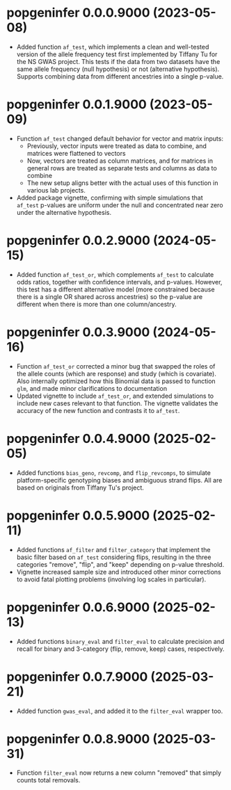 # popgeninfer 0.0.0.9000 (2023-05-08)

- Added function `af_test`, which implements a clean and well-tested version of the allele frequency test first implemented by Tiffany Tu for the NS GWAS project.  This tests if the data from two datasets have the same allele frequency (null hypothesis) or not (alternative hypothesis).  Supports combining data from different ancestries into a single p-value.

# popgeninfer 0.0.1.9000 (2023-05-09)

- Function `af_test` changed default behavior for vector and matrix inputs:
  - Previously, vector inputs were treated as data to combine, and matrices were flattened to vectors
  - Now, vectors are treated as column matrices, and for matrices in general rows are treated as separate tests and columns as data to combine
  - The new setup aligns better with the actual uses of this function in various lab projects.
- Added package vignette, confirming with simple simulations that `af_test` p-values are uniform under the null and concentrated near zero under the alternative hypothesis.

# popgeninfer 0.0.2.9000 (2024-05-15)

- Added function `af_test_or`, which complements `af_test` to calculate odds ratios, together with confidence intervals, and p-values.  However, this test has a different alternative model (more constrained because there is a single OR shared across ancestries) so the p-value are different when there is more than one column/ancestry.

# popgeninfer 0.0.3.9000 (2024-05-16)

- Function `af_test_or` corrected a minor bug that swapped the roles of the allele counts (which are response) and study (which is covariate).  Also internally optimized how this Binomial data is passed to function `glm`, and made minor clarifications to documentation
- Updated vignette to include `af_test_or`, and extended simulations to include new cases relevant to that function.  The vignette validates the accuracy of the new function and contrasts it to `af_test`.

# popgeninfer 0.0.4.9000 (2025-02-05)

- Added functions `bias_geno`, `revcomp`, and `flip_revcomps`, to simulate platform-specific genotyping biases and ambiguous strand flips.  All are based on originals from Tiffany Tu's project.

# popgeninfer 0.0.5.9000 (2025-02-11)

- Added functions `af_filter` and `filter_category` that implement the basic filter based on `af_test` considering flips, resulting in the three categories "remove", "flip", and "keep" depending on p-value threshold.
- Vignette increased sample size and introduced other minor corrections to avoid fatal plotting problems (involving log scales in particular).

# popgeninfer 0.0.6.9000 (2025-02-13)

- Added functions `binary_eval` and `filter_eval` to calculate precision and recall for binary and 3-category (flip, remove, keep) cases, respectively.

# popgeninfer 0.0.7.9000 (2025-03-21)

- Added function `gwas_eval`, and added it to the `filter_eval` wrapper too.

# popgeninfer 0.0.8.9000 (2025-03-31)

- Function `filter_eval` now returns a new column "removed" that simply counts total removals.
